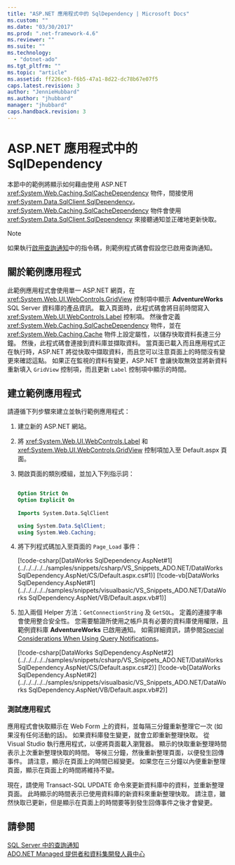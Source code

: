 ```yaml
---
title: "ASP.NET 應用程式中的 SqlDependency | Microsoft Docs"
ms.custom: ""
ms.date: "03/30/2017"
ms.prod: ".net-framework-4.6"
ms.reviewer: ""
ms.suite: ""
ms.technology: 
  - "dotnet-ado"
ms.tgt_pltfrm: ""
ms.topic: "article"
ms.assetid: ff226ce3-f6b5-47a1-8d22-dc78b67e07f5
caps.latest.revision: 3
author: "JennieHubbard"
ms.author: "jhubbard"
manager: "jhubbard"
caps.handback.revision: 3
---
```

# ASP.NET 應用程式中的 SqlDependency
本節中的範例將顯示如何藉由使用 ASP.NET <xref:System.Web.Caching.SqlCacheDependency> 物件，間接使用 <xref:System.Data.SqlClient.SqlDependency>。  <xref:System.Web.Caching.SqlCacheDependency> 物件會使用 <xref:System.Data.SqlClient.SqlDependency> 來接聽通知並正確地更新快取。  
  
> [!NOTE]
>  如果執行[啟用查詢通知](../../../../../docs/framework/data/adonet/sql/enabling-query-notifications.md)中的指令碼，則範例程式碼會假設您已啟用查詢通知。  
  
## 關於範例應用程式  
 此範例應用程式會使用單一 ASP.NET 網頁，在 <xref:System.Web.UI.WebControls.GridView> 控制項中顯示 **AdventureWorks** SQL Server 資料庫的產品資訊。  載入頁面時，此程式碼會將目前時間寫入 <xref:System.Web.UI.WebControls.Label> 控制項。  然後會定義 <xref:System.Web.Caching.SqlCacheDependency> 物件，並在 <xref:System.Web.Caching.Cache> 物件上設定屬性，以儲存快取資料長達三分鐘。  然後，此程式碼會連接到資料庫並擷取資料。  當頁面已載入而且應用程式正在執行時，ASP.NET 將從快取中擷取資料，而且您可以注意頁面上的時間沒有變更來確認這點。  如果正在監視的資料有變更，ASP.NET 會讓快取無效並將新資料重新填入 `GridView` 控制項，而且更新 `Label` 控制項中顯示的時間。  
  
## 建立範例應用程式  
 請遵循下列步驟來建立並執行範例應用程式：  
  
1.  建立新的 ASP.NET 網站。  
  
2.  將 <xref:System.Web.UI.WebControls.Label> 和 <xref:System.Web.UI.WebControls.GridView> 控制項加入至 Default.aspx 頁面。  
  
3.  開啟頁面的類別模組，並加入下列指示詞：  
  
    ```vb  
  
    Option Strict On  
    Option Explicit On  
  
    Imports System.Data.SqlClient  
    ```  
  
    ```csharp  
    using System.Data.SqlClient;  
    using System.Web.Caching;  
    ```  
  
4.  將下列程式碼加入至頁面的 `Page_Load` 事件：  
  
     [!code-csharp[DataWorks SqlDependency.AspNet#1](../../../../../samples/snippets/csharp/VS_Snippets_ADO.NET/DataWorks SqlDependency.AspNet/CS/Default.aspx.cs#1)]
     [!code-vb[DataWorks SqlDependency.AspNet#1](../../../../../samples/snippets/visualbasic/VS_Snippets_ADO.NET/DataWorks SqlDependency.AspNet/VB/Default.aspx.vb#1)]  
  
5.  加入兩個 Helper 方法：`GetConnectionString` 及 `GetSQL`。  定義的連接字串會使用整合安全性。  您需要驗證所使用之帳戶具有必要的資料庫使用權限，且範例資料庫 **AdventureWorks** 已啟用通知。  如需詳細資訊，請參閱[Special Considerations When Using Query Notifications](http://msdn.microsoft.com/zh-tw/a83c8dc8-4fb9-4ffd-a2a5-c07cf4a203c7)。  
  
     [!code-csharp[DataWorks SqlDependency.AspNet#2](../../../../../samples/snippets/csharp/VS_Snippets_ADO.NET/DataWorks SqlDependency.AspNet/CS/Default.aspx.cs#2)]
     [!code-vb[DataWorks SqlDependency.AspNet#2](../../../../../samples/snippets/visualbasic/VS_Snippets_ADO.NET/DataWorks SqlDependency.AspNet/VB/Default.aspx.vb#2)]  
  
### 測試應用程式  
 應用程式會快取顯示在 Web Form 上的資料，並每隔三分鐘重新整理它一次 \(如果沒有任何活動的話\)。  如果資料庫發生變更，就會立即重新整理快取。  從 Visual Studio 執行應用程式，以便將頁面載入瀏覽器。  顯示的快取重新整理時間表示上次重新整理快取的時間。  等候三分鐘，然後重新整理頁面，以便發生回傳事件。  請注意，顯示在頁面上的時間已經變更。  如果您在三分鐘以內便重新整理頁面，顯示在頁面上的時間將維持不變。  
  
 現在，請使用 Transact\-SQL UPDATE 命令來更新資料庫中的資料，並重新整理頁面。  此時顯示的時間表示已使用資料庫的新資料來重新整理快取。  請注意，雖然快取已更新，但是顯示在頁面上的時間要等到發生回傳事件之後才會變更。  
  
## 請參閱  
 [SQL Server 中的查詢通知](../../../../../docs/framework/data/adonet/sql/query-notifications-in-sql-server.md)   
 [ADO.NET Managed 提供者和資料集開發人員中心](http://go.microsoft.com/fwlink/?LinkId=217917)